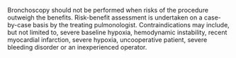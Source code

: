 Bronchoscopy should not be performed when risks of the procedure outweigh the benefits. Risk-benefit assessment is undertaken on a case-by-case basis by the treating pulmonologist. Contraindications may include, but not limited to, severe baseline hypoxia, hemodynamic instability, recent myocardial infarction, severe hypoxia, uncooperative patient, severe bleeding disorder or an inexperienced operator.